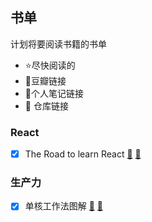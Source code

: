 ## 书单

计划将要阅读书籍的书单

* :star:尽快阅读的
* :book:豆瓣链接
* :notebook:个人笔记链接
* :triangular_flag_on_post: 仓库链接

### React

- [x] The Road to learn React [:book:](https://leanpub.com/the-road-to-learn-react-chinese)  [:triangular_flag_on_post:](https://github.com/xuexiaoao/hackernews)

### 生产力

- [x] 单核工作法图解 [:book:](https://book.douban.com/subject/27177909/)  [:notebook:](https://xuexiaoao.ml/2018/01/28/monotasking-after-reading/)





